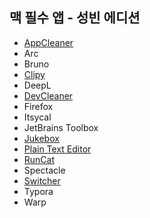 ## 맥 필수 앱 - 성빈 에디션

- [AppCleaner](https://freemacsoft.net/appcleaner/)
- Arc
- Bruno
- [Clipy](https://github.com/Clipy/Clipy)
- DeepL
- [DevCleaner](https://apps.apple.com/kr/app/devcleaner-for-xcode/id1388020431?mt=12)
- Firefox
- Itsycal
- JetBrains Toolbox
- [Jukebox](https://github.com/Jaysce/Jukebox)
- [Plain Text Editor](https://apps.apple.com/kr/app/plain-text-editor/id1572202501?mt=12)
- [RunCat](https://apps.apple.com/kr/app/runcat/id1429033973?mt=12)
- Spectacle
- [Switcher](https://github.com/tkgka/Switcher)
- Typora
- Warp
